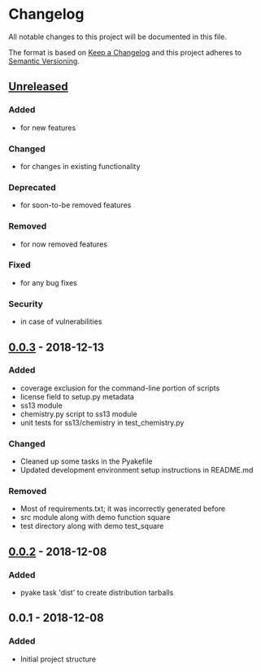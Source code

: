 # Changelog
All notable changes to this project will be documented in this file.

The format is based on [Keep a Changelog](http://keepachangelog.com/en/1.0.0/)
and this project adheres to [Semantic Versioning](http://semver.org/spec/v2.0.0.html).

## [Unreleased]
### Added
- for new features
### Changed
- for changes in existing functionality
### Deprecated
- for soon-to-be removed features
### Removed
- for now removed features
### Fixed
- for any bug fixes
### Security
- in case of vulnerabilities

## [0.0.3] - 2018-12-13
### Added
- coverage exclusion for the command-line portion of scripts
- license field to setup.py metadata
- ss13 module
- chemistry.py script to ss13 module
- unit tests for ss13/chemistry in test_chemistry.py
### Changed
- Cleaned up some tasks in the Pyakefile
- Updated development environment setup instructions in README.md
### Removed
- Most of requirements.txt; it was incorrectly generated before
- src module along with demo function square
- test directory along with demo test_square

## [0.0.2] - 2018-12-08
### Added
- pyake task 'dist' to create distribution tarballs

## 0.0.1 - 2018-12-08
### Added
- Initial project structure

[Unreleased]: https://github.com/blinkdog/paradise-chemistry-python/compare/v0.0.3...HEAD
[0.0.3]: https://github.com/blinkdog/paradise-chemistry-python/compare/v0.0.2...v0.0.3
[0.0.2]: https://github.com/blinkdog/paradise-chemistry-python/compare/v0.0.1...v0.0.2
